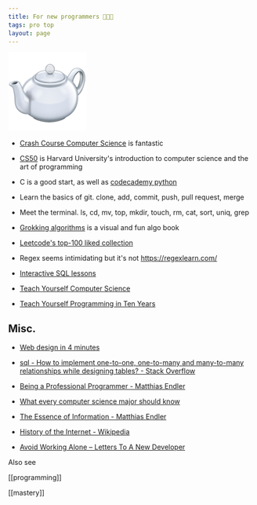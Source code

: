 ```yaml
---
title: For new programmers 👩🏿‍💻 
tags: pro top 
layout: page
---
```


<a href="https://developer.mozilla.org/en-US/docs/Web/HTTP/Status/418">
<img src="/static/img/teapot.png">
</a>

* [Crash Course Computer Science](https://www.youtube.com/playlist?list=PL8dPuuaLjXtNlUrzyH5r6jN9ulIgZBpdo) is fantastic 

* [CS50](https://www.youtube.com/playlist?list=PLhQjrBD2T381L3iZyDTxRwOBuUt6m1FnW) is Harvard University's introduction to computer science and the art of programming

* C is a good start, as well as [codecademy python](https://www.codecademy.com/learn/learn-python) 

* Learn the basics of git. clone, add, commit, push, pull request, merge 
   
* Meet the terminal. ls, cd, mv, top, mkdir, touch, rm, cat, sort, uniq, grep

* [Grokking algorithms](http://93.174.95.29/main/9F2B390517083CF4485BA524B80815F5) is a visual and fun algo book 

* [Leetcode's top-100 liked collection](https://leetcode.com/problemset/top-100-liked-questions/?difficulty=Easy)

* Regex seems intimidating but it's not <https://regexlearn.com/>

* [Interactive SQL lessons](https://sqlbolt.com/)

* [Teach Yourself Computer Science](https://teachyourselfcs.com/)

* [Teach Yourself Programming in Ten Years](http://norvig.com/21-days.html)

## Misc. 

* [Web design in 4 minutes](https://jgthms.com/web-design-in-4-minutes/)

* [sql - How to implement one-to-one, one-to-many and many-to-many relationships while designing tables? - Stack Overflow](https://stackoverflow.com/questions/7296846/how-to-implement-one-to-one-one-to-many-and-many-to-many-relationships-while-de)


* [Being a Professional Programmer - Matthias Endler](https://endler.dev/2017/professional-programming/)

* [What every computer science major should know](http://matt.might.net/articles/what-cs-majors-should-know/)

* [The Essence of Information - Matthias Endler](https://endler.dev/2017/the-essence-of-information/)

* [History of the Internet - Wikipedia](https://en.wikipedia.org/wiki/History_of_the_Internet)

* [Avoid Working Alone – Letters To A New Developer](https://letterstoanewdeveloper.com/2019/06/24/avoid-working-alone/)

Also see

[[programming]]

[[mastery]]

